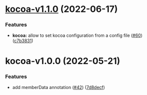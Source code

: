 # [kocoa-v1.1.0](https://github.com/Julien-Pires/Kocoa/compare/kocoa@1.0.0...kocoa@1.1.0) (2022-06-17)


### Features

* **kocoa:** allow to set kocoa configuration from a config file ([#60](https://github.com/Julien-Pires/Kocoa/issues/60)) ([c7b3831](https://github.com/Julien-Pires/Kocoa/commit/c7b3831f99e47692e4bf80b5e8e53de423eebf6e))

# kocoa-v1.0.0 (2022-05-21)


### Features

* add memberData annotation ([#42](https://github.com/Julien-Pires/Kocoa/issues/42)) ([7d8decf](https://github.com/Julien-Pires/Kocoa/commit/7d8decfce07cb646efb66ae17c21e4d4e501cd82))
